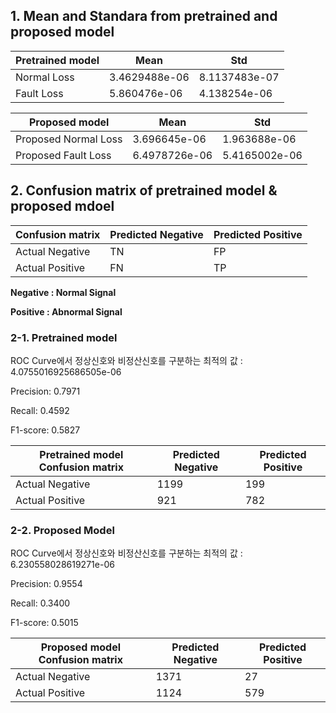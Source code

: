 ## 1. Mean and Standara from pretrained and proposed model
Pretrained model | Mean | Std
|------|---|---|
Normal Loss | 3.4629488e-06  | 8.1137483e-07
Fault Loss | 5.860476e-06  | 4.138254e-06

Proposed model | Mean | Std
|------|---|---|
Proposed Normal Loss |  3.696645e-06  |  1.963688e-06
Proposed Fault Loss |  6.4978726e-06  |  5.4165002e-06


## 2. Confusion matrix of pretrained model & proposed mdoel
Confusion matrix | Predicted Negative  |  Predicted Positive
|------|---|---|
Actual Negative   |      TN            |         FP
Actual Positive   |      FN            |         TP

**Negative : Normal Signal**

**Positive : Abnormal Signal**

### 2-1. Pretrained model
ROC Curve에서 정상신호와 비정산신호를 구분하는 최적의 값 : 4.0755016925686505e-06

Precision: 0.7971

Recall: 0.4592

F1-score: 0.5827

Pretrained model Confusion matrix | Predicted Negative  |  Predicted Positive
|------|---|---|
Actual Negative   |     1199            |         199
Actual Positive   |     921            |         782

### 2-2. Proposed Model
ROC Curve에서 정상신호와 비정산신호를 구분하는 최적의 값 : 6.230558028619271e-06

Precision: 0.9554

Recall: 0.3400

F1-score: 0.5015

Proposed model Confusion matrix | Predicted Negative  |  Predicted Positive
|------|---|---|
Actual Negative   |     1371            |         27
Actual Positive   |     1124            |         579
